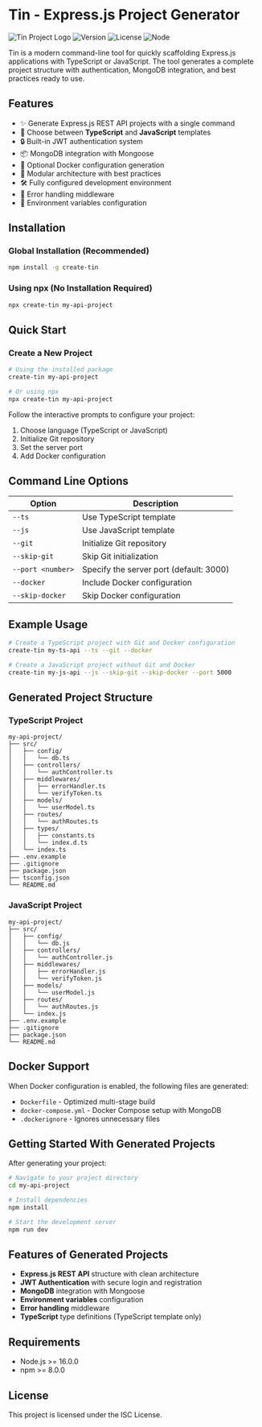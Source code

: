 # Tin - Express.js Project Generator

![Tin Project Logo](https://img.shields.io/badge/Tin-Express%20Generator-blue)
![Version](https://img.shields.io/badge/version-2.2.0-green)
![License](https://img.shields.io/badge/license-ISC-orange)
![Node](https://img.shields.io/badge/node-%3E%3D16.0.0-brightgreen)

Tin is a modern command-line tool for quickly scaffolding Express.js applications with TypeScript or JavaScript. The tool generates a complete project structure with authentication, MongoDB integration, and best practices ready to use.

## Features

- ✨ Generate Express.js REST API projects with a single command
- 🔄 Choose between **TypeScript** and **JavaScript** templates
- 🔒 Built-in JWT authentication system
- 📦 MongoDB integration with Mongoose
- 🐳 Optional Docker configuration generation
- 🚀 Modular architecture with best practices
- 🛠️ Fully configured development environment
- 📝 Error handling middleware
- 🔧 Environment variables configuration

## Installation

### Global Installation (Recommended)

```bash
npm install -g create-tin
```

### Using npx (No Installation Required)

```bash
npx create-tin my-api-project
```

## Quick Start

### Create a New Project

```bash
# Using the installed package
create-tin my-api-project

# Or using npx
npx create-tin my-api-project
```

Follow the interactive prompts to configure your project:
1. Choose language (TypeScript or JavaScript)
2. Initialize Git repository
3. Set the server port
4. Add Docker configuration

## Command Line Options

| Option | Description |
|--------|-------------|
| `--ts` | Use TypeScript template |
| `--js` | Use JavaScript template |
| `--git` | Initialize Git repository |
| `--skip-git` | Skip Git initialization |
| `--port <number>` | Specify the server port (default: 3000) |
| `--docker` | Include Docker configuration |
| `--skip-docker` | Skip Docker configuration |

## Example Usage

```bash
# Create a TypeScript project with Git and Docker configuration
create-tin my-ts-api --ts --git --docker

# Create a JavaScript project without Git and Docker
create-tin my-js-api --js --skip-git --skip-docker --port 5000
```

## Generated Project Structure

### TypeScript Project

```
my-api-project/
├── src/
│   ├── config/
│   │   └── db.ts
│   ├── controllers/
│   │   └── authController.ts
│   ├── middlewares/
│   │   ├── errorHandler.ts
│   │   └── verifyToken.ts
│   ├── models/
│   │   └── userModel.ts
│   ├── routes/
│   │   └── authRoutes.ts
│   ├── types/
│   │   ├── constants.ts
│   │   └── index.d.ts
│   └── index.ts
├── .env.example
├── .gitignore
├── package.json
├── tsconfig.json
└── README.md
```

### JavaScript Project

```
my-api-project/
├── src/
│   ├── config/
│   │   └── db.js
│   ├── controllers/
│   │   └── authController.js
│   ├── middlewares/
│   │   ├── errorHandler.js
│   │   └── verifyToken.js
│   ├── models/
│   │   └── userModel.js
│   ├── routes/
│   │   └── authRoutes.js
│   └── index.js
├── .env.example
├── .gitignore
├── package.json
└── README.md
```

## Docker Support

When Docker configuration is enabled, the following files are generated:

- `Dockerfile` - Optimized multi-stage build
- `docker-compose.yml` - Docker Compose setup with MongoDB
- `.dockerignore` - Ignores unnecessary files

## Getting Started With Generated Projects

After generating your project:

```bash
# Navigate to your project directory
cd my-api-project

# Install dependencies
npm install

# Start the development server
npm run dev
```

## Features of Generated Projects

- **Express.js REST API** structure with clean architecture
- **JWT Authentication** with secure login and registration
- **MongoDB** integration with Mongoose
- **Environment variables** configuration
- **Error handling** middleware
- **TypeScript** type definitions (TypeScript template only)

## Requirements

- Node.js >= 16.0.0
- npm >= 8.0.0

## License

This project is licensed under the ISC License.